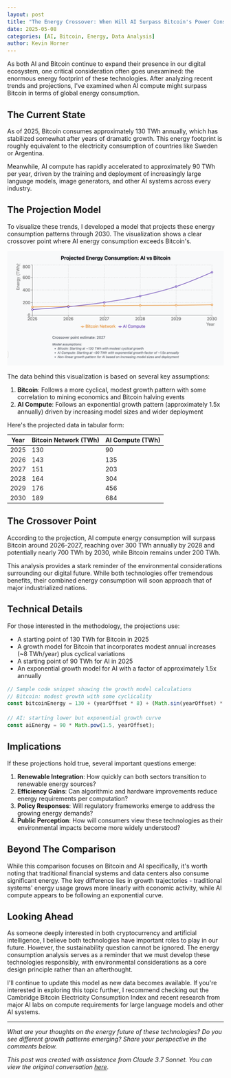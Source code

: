 ```yaml
---
layout: post
title: "The Energy Crossover: When Will AI Surpass Bitcoin's Power Consumption?"
date: 2025-05-08
categories: [AI, Bitcoin, Energy, Data Analysis]
author: Kevin Horner
---
```


As both AI and Bitcoin continue to expand their presence in our digital ecosystem, one critical consideration often goes unexamined: the enormous energy footprint of these technologies. After analyzing recent trends and projections, I've examined when AI compute might surpass Bitcoin in terms of global energy consumption.

## The Current State

As of 2025, Bitcoin consumes approximately 130 TWh annually, which has stabilized somewhat after years of dramatic growth. This energy footprint is roughly equivalent to the electricity consumption of countries like Sweden or Argentina.

Meanwhile, AI compute has rapidly accelerated to approximately 90 TWh per year, driven by the training and deployment of increasingly large language models, image generators, and other AI systems across every industry.

## The Projection Model

To visualize these trends, I developed a model that projects these energy consumption patterns through 2030. The visualization shows a clear crossover point where AI energy consumption exceeds Bitcoin's.

![AI vs Bitcoin Energy Consumption Projection](/assets/images/ai-bitcoin-energy-projection.png)

The data behind this visualization is based on several key assumptions:

1. **Bitcoin**: Follows a more cyclical, modest growth pattern with some correlation to mining economics and Bitcoin halving events
2. **AI Compute**: Follows an exponential growth pattern (approximately 1.5x annually) driven by increasing model sizes and wider deployment

Here's the projected data in tabular form:

| Year | Bitcoin Network (TWh) | AI Compute (TWh) |
|------|----------------------|------------------|
| 2025 | 130                  | 90               |
| 2026 | 143                  | 135              |
| 2027 | 151                  | 203              |
| 2028 | 164                  | 304              |
| 2029 | 176                  | 456              |
| 2030 | 189                  | 684              |

## The Crossover Point

According to the projection, AI compute energy consumption will surpass Bitcoin around 2026-2027, reaching over 300 TWh annually by 2028 and potentially nearly 700 TWh by 2030, while Bitcoin remains under 200 TWh.

This analysis provides a stark reminder of the environmental considerations surrounding our digital future. While both technologies offer tremendous benefits, their combined energy consumption will soon approach that of major industrialized nations.

## Technical Details

For those interested in the methodology, the projections use:

- A starting point of 130 TWh for Bitcoin in 2025
- A growth model for Bitcoin that incorporates modest annual increases (~8 TWh/year) plus cyclical variations
- A starting point of 90 TWh for AI in 2025
- An exponential growth model for AI with a factor of approximately 1.5x annually

```javascript
// Sample code snippet showing the growth model calculations
// Bitcoin: modest growth with some cyclicality
const bitcoinEnergy = 130 + (yearOffset * 8) + (Math.sin(yearOffset) * 5);

// AI: starting lower but exponential growth curve
const aiEnergy = 90 * Math.pow(1.5, yearOffset);
```

## Implications

If these projections hold true, several important questions emerge:

1. **Renewable Integration**: How quickly can both sectors transition to renewable energy sources?
2. **Efficiency Gains**: Can algorithmic and hardware improvements reduce energy requirements per computation?
3. **Policy Responses**: Will regulatory frameworks emerge to address the growing energy demands?
4. **Public Perception**: How will consumers view these technologies as their environmental impacts become more widely understood?

## Beyond The Comparison

While this comparison focuses on Bitcoin and AI specifically, it's worth noting that traditional financial systems and data centers also consume significant energy. The key difference lies in growth trajectories - traditional systems' energy usage grows more linearly with economic activity, while AI compute appears to be following an exponential curve.

## Looking Ahead

As someone deeply interested in both cryptocurrency and artificial intelligence, I believe both technologies have important roles to play in our future. However, the sustainability question cannot be ignored. The energy consumption analysis serves as a reminder that we must develop these technologies responsibly, with environmental considerations as a core design principle rather than an afterthought.

I'll continue to update this model as new data becomes available. If you're interested in exploring this topic further, I recommend checking out the Cambridge Bitcoin Electricity Consumption Index and recent research from major AI labs on compute requirements for large language models and other AI systems.

---

*What are your thoughts on the energy future of these technologies? Do you see different growth patterns emerging? Share your perspective in the comments below.*

*This post was created with assistance from Claude 3.7 Sonnet. You can view the original conversation [here](https://claude.ai/share/2a97d2aa-1bd4-468e-b6e6-ff26bd574e8d).*
